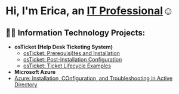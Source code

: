 <h1>Hi, I'm Erica, an <a href="https://linkedin.com/in/erica-guzman-004a24164">IT Professional</a>☺</h1>

<h2>👨‍💻 Information Technology Projects:</h2>

- <b>osTicket (Help Desk Ticketing System)</b>
  - [osTicket: Prerequisi)tes and Installation](https://github.com/eri9898/osticket-prereqs)
  - [osTicket: Post-Installation Configuration](https://github.com/Eri9898/PostInstallationOSTIcket)
  - [osTicket: Ticket Lifecycle Examples](https://github.com/eri9898/ticket-lifecycle)
- <b>Microsoft Azure</b>
- [Azure: Installation, COnfiguration, and Troubleshooting in Active Directory](https://github.com/Eri9898/Active-Directory-Installation-Configuration-and-Troubleshooting)

